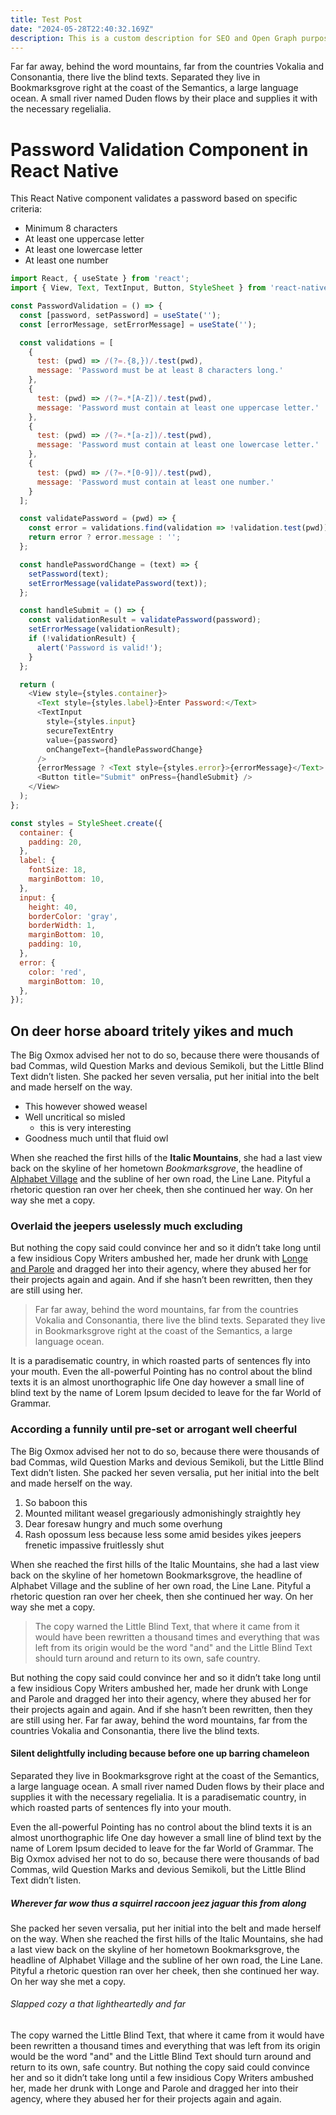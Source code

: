 ```yaml
---
title: Test Post
date: "2024-05-28T22:40:32.169Z"
description: This is a custom description for SEO and Open Graph purposes, rather than the default generated excerpt. Simply add a description field to the frontmatter.
---
```


Far far away, behind the word mountains, far from the countries Vokalia and
Consonantia, there live the blind texts. Separated they live in Bookmarksgrove
right at the coast of the Semantics, a large language ocean. A small river named
Duden flows by their place and supplies it with the necessary regelialia.

# Password Validation Component in React Native

This React Native component validates a password based on specific criteria:
- Minimum 8 characters
- At least one uppercase letter
- At least one lowercase letter
- At least one number

```javascript
import React, { useState } from 'react';
import { View, Text, TextInput, Button, StyleSheet } from 'react-native';

const PasswordValidation = () => {
  const [password, setPassword] = useState('');
  const [errorMessage, setErrorMessage] = useState('');

  const validations = [
    {
      test: (pwd) => /(?=.{8,})/.test(pwd),
      message: 'Password must be at least 8 characters long.'
    },
    {
      test: (pwd) => /(?=.*[A-Z])/.test(pwd),
      message: 'Password must contain at least one uppercase letter.'
    },
    {
      test: (pwd) => /(?=.*[a-z])/.test(pwd),
      message: 'Password must contain at least one lowercase letter.'
    },
    {
      test: (pwd) => /(?=.*[0-9])/.test(pwd),
      message: 'Password must contain at least one number.'
    }
  ];

  const validatePassword = (pwd) => {
    const error = validations.find(validation => !validation.test(pwd));
    return error ? error.message : '';
  };

  const handlePasswordChange = (text) => {
    setPassword(text);
    setErrorMessage(validatePassword(text));
  };

  const handleSubmit = () => {
    const validationResult = validatePassword(password);
    setErrorMessage(validationResult);
    if (!validationResult) {
      alert('Password is valid!');
    }
  };

  return (
    <View style={styles.container}>
      <Text style={styles.label}>Enter Password:</Text>
      <TextInput
        style={styles.input}
        secureTextEntry
        value={password}
        onChangeText={handlePasswordChange}
      />
      {errorMessage ? <Text style={styles.error}>{errorMessage}</Text> : null}
      <Button title="Submit" onPress={handleSubmit} />
    </View>
  );
};

const styles = StyleSheet.create({
  container: {
    padding: 20,
  },
  label: {
    fontSize: 18,
    marginBottom: 10,
  },
  input: {
    height: 40,
    borderColor: 'gray',
    borderWidth: 1,
    marginBottom: 10,
    padding: 10,
  },
  error: {
    color: 'red',
    marginBottom: 10,
  },
});

```


## On deer horse aboard tritely yikes and much

The Big Oxmox advised her not to do so, because there were thousands of bad
Commas, wild Question Marks and devious Semikoli, but the Little Blind Text
didn’t listen. She packed her seven versalia, put her initial into the belt and
made herself on the way.

- This however showed weasel
- Well uncritical so misled
  - this is very interesting
- Goodness much until that fluid owl

When she reached the first hills of the **Italic Mountains**, she had a last
view back on the skyline of her hometown _Bookmarksgrove_, the headline of
[Alphabet Village](http://google.com) and the subline of her own road, the Line
Lane. Pityful a rhetoric question ran over her cheek, then she continued her
way. On her way she met a copy.

### Overlaid the jeepers uselessly much excluding

But nothing the copy said could convince her and so it didn’t take long until a
few insidious Copy Writers ambushed her, made her drunk with
[Longe and Parole](http://google.com) and dragged her into their agency, where
they abused her for their projects again and again. And if she hasn’t been
rewritten, then they are still using her.

> Far far away, behind the word mountains, far from the countries Vokalia and
> Consonantia, there live the blind texts. Separated they live in Bookmarksgrove
> right at the coast of the Semantics, a large language ocean.

It is a paradisematic country, in which roasted parts of sentences fly into your
mouth. Even the all-powerful Pointing has no control about the blind texts it is
an almost unorthographic life One day however a small line of blind text by the
name of Lorem Ipsum decided to leave for the far World of Grammar.

### According a funnily until pre-set or arrogant well cheerful

The Big Oxmox advised her not to do so, because there were thousands of bad
Commas, wild Question Marks and devious Semikoli, but the Little Blind Text
didn’t listen. She packed her seven versalia, put her initial into the belt and
made herself on the way.

1.  So baboon this
2.  Mounted militant weasel gregariously admonishingly straightly hey
3.  Dear foresaw hungry and much some overhung
4.  Rash opossum less because less some amid besides yikes jeepers frenetic
    impassive fruitlessly shut

When she reached the first hills of the Italic Mountains, she had a last view
back on the skyline of her hometown Bookmarksgrove, the headline of Alphabet
Village and the subline of her own road, the Line Lane. Pityful a rhetoric
question ran over her cheek, then she continued her way. On her way she met a
copy.

> The copy warned the Little Blind Text, that where it came from it would have
> been rewritten a thousand times and everything that was left from its origin
> would be the word "and" and the Little Blind Text should turn around and
> return to its own, safe country.

But nothing the copy said could convince her and so it didn’t take long until a
few insidious Copy Writers ambushed her, made her drunk with Longe and Parole
and dragged her into their agency, where they abused her for their projects
again and again. And if she hasn’t been rewritten, then they are still using
her. Far far away, behind the word mountains, far from the countries Vokalia and
Consonantia, there live the blind texts.

#### Silent delightfully including because before one up barring chameleon

Separated they live in Bookmarksgrove right at the coast of the Semantics, a
large language ocean. A small river named Duden flows by their place and
supplies it with the necessary regelialia. It is a paradisematic country, in
which roasted parts of sentences fly into your mouth.

Even the all-powerful Pointing has no control about the blind texts it is an
almost unorthographic life One day however a small line of blind text by the
name of Lorem Ipsum decided to leave for the far World of Grammar. The Big Oxmox
advised her not to do so, because there were thousands of bad Commas, wild
Question Marks and devious Semikoli, but the Little Blind Text didn’t listen.

##### Wherever far wow thus a squirrel raccoon jeez jaguar this from along

She packed her seven versalia, put her initial into the belt and made herself on
the way. When she reached the first hills of the Italic Mountains, she had a
last view back on the skyline of her hometown Bookmarksgrove, the headline of
Alphabet Village and the subline of her own road, the Line Lane. Pityful a
rhetoric question ran over her cheek, then she continued her way. On her way she
met a copy.

###### Slapped cozy a that lightheartedly and far

The copy warned the Little Blind Text, that where it came from it would have
been rewritten a thousand times and everything that was left from its origin
would be the word "and" and the Little Blind Text should turn around and return
to its own, safe country. But nothing the copy said could convince her and so it
didn’t take long until a few insidious Copy Writers ambushed her, made her drunk
with Longe and Parole and dragged her into their agency, where they abused her
for their projects again and again.
